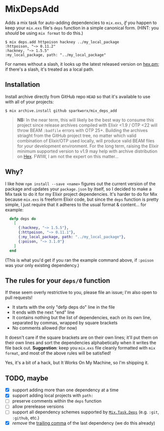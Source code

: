 # MixDepsAdd

Adds a mix task for auto-adding dependencies to `mix.exs`, *if* you happen to
keep your `mix.exs` file's `deps` function in a simple canonical form.
(HINT: you *should* be using `mix format` to do this.)

```console
$ mix deps.add httpoison hackney ../my_local_package
:httpoison, "~> 0.11.2"
:hackney, "~> 1.5.5"
:my_local_package, path: "../my_local_package"
```

For names without a slash, it looks up the latest released version on
[hex.pm](https://hex.pm); if there's a slash, it's treated as a local path.

## Installation
Install archive directly from GitHub repo `HEAD` so that it's available to use with all of your projects:

```console
$ mix archive.install github sparkworx/mix_deps_add
```
> **NB:** In the near term, this will likely be the best way to consume this project since release archives compiled with Elixir <1.9 / OTP <22 will throw BEAM `:badfile` errors with OTP 25+.
> Building the archives striaght from the GitHub project tree, no matter which valid combination of Elixir/OTP used locally, will produce valid BEAM files for *your* development environment.
> For the long term, raising the Elixir minimum supported version to v1.9 may help with archive distribution on [Hex](https://hex.pm).
> FWIW, I am not the expert on this matter...

## Why?
I like how `npm install --save <name>` figures out the current version of
the package and updates your `package.json` by itself, so I decided to make a
Mix task to do it for my Elixir project dependencies. It's harder to do for
Mix because `mix.exs` is freeform Elixir code, but since the `deps` function
is pretty simple, I just require that it adheres to the usual format &
content... for example:

```elixir
  defp deps do
    [
      {:hackney, "~> 1.5.5"},
      {:httpoison, "~> 0.11.1"},
      {:my_local_package, path: "../my_local_package"},
      {:poison, "~> 3.1.0"}
    ]
  end
```

(This is what you'd get if you ran the example command above, if `:poison`
was your only existing dependency.)

## <a name="rules"></a>The rules for your `deps/0` function
If these seem overly restrictive to you, please file an issue; I'm also open
to pull requests!

- It starts with the only "defp deps do" line in the file
- It ends with the next "end" line
- It contains nothing but the list of dependencies,
  each on its own line, separated by commas, wrapped by square brackets
- No comments allowed (for now)

It doesn't care if the square brackets are on their own lines; it'll put them
on their own lines and sort the dependencies alphabetically when it writes the
file back out.
**Suggestion**: keep you `mix.exs` file cleanly formatted with `mix format`, and most of the above rules will be satisfied!

Yes, it's a bit of a hack, but It Works On My Machine, so I'm shipping it.

## TODO, maybe

- [x] support adding more than one dependency at a time
- [x] support adding local projects with `path:`
- [ ] preserve comments within the `deps` function
- [ ] allow prerelease versions
- [ ] support all dependency schemes supported by [`Mix.Task.Deps`](https://hexdocs.pm/mix/Mix.Tasks.Deps.html) (e.g. `:git`, `:github`, etc.)
- [x] *remove* the [trailing comma](https://github.com/lexmag/elixir-style-guide#trailing-comma) of the last dependency (we do this already)
